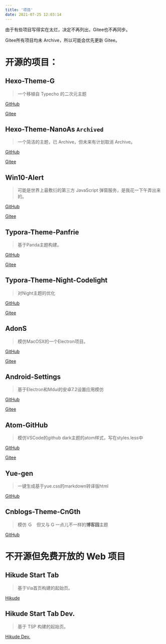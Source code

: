 ```yaml
---
title: '项目'
date: 2021-07-25 12:03:14
---
```


由于有些项目写得实在太烂，决定不再列出，Gitee也不再同步。

Gitee所有项目均未 Archive，所以可能会优先更新 Gitee。

# 开源的项目：

## Hexo-Theme-G

> 一个移植自 Typecho 的二次元主题

[GitHub](https://github.com/Adkinsm2020/hexo-theme-g)

[Gitee](https://gitee.com/adkinsm/hexo-theme-g)

## Hexo-Theme-NanoAs `Archived`

> 一个简洁的主题，已 Archive，但未来有计划取消 Archive。

[GitHub](https://github.com/Adkinsm2020/hexo-theme-nanoas)

[Gitee](https://gitee.com/adkinsm/hexo-theme-nanoas)

## Win10-Alert

> 可能是世界上最敷衍的第三方 JavaScript 弹窗服务，是我花一下午弄出来的。

[GitHub](https://github.com/Adkinsm2020/Win10-Alert)

[Gitee](https://gitee.com/adkinsm/Win10-Alert)

## Typora-Theme-Panfrie 

> 基于Panda主题构建。

[GitHub](https://github.com/Adkinsm2020/typora-theme-panfrie)

[Gitee](https://gitee.com/adkinsm/typora-theme-panfrie)

## Typora-Theme-Night-Codelight 

> 对Night主题的优化

[GitHub](https://github.com/Adkinsm2020/Typora-Theme-Night-CodeLight)

[Gitee](https://gitee.com/adkinsm/Typora-Theme-Night-CodeLight)

## AdonS

> 模仿MacOSX的一个Electron项目。

[GitHub](https://github.com/Adkinsm2020/AdonS)

[Gitee](https://gitee.com/adkinsm/AdonS)

## Android-Settings

> 基于Electron和Mdui的安卓7.2设置应用模仿

[GitHub](https://github.com/Adkinsm2020/Android-Settings)

[Gitee](https://gitee.com/adkinsm/Android-Settings)

## Atom-GitHub

> 模仿VSCode的github dark主题的atom样式，写在styles.less中

[GitHub](https://github.com/Adkinsm2020/atom-github)

[Gitee](https://gitee.com/adkinsm/atom-github)

## Yue-gen

> 一键生成基于yue.css的markdown转译版html

[GitHub](https://github.com/Adkinsm2020/yue-gen)

## Cnblogs-Theme-CnGth

> 模仿 Ｇ　但又与 G 一点儿不一样的**博客园**主题

[GitHub](https://github.com/Adkinsm2020/Cnblogs-Theme-CnGth)

# 不开源但免费开放的 Web 项目

## Hikude Start Tab

> 基于Via首页构建的起始页。

[Hikude](//start.adkimsm.asia)

## Hikude Start Tab Dev.

> 基于 TSP 构建的起始页。

[Hikude Dev.](//dev.start.adkimsm.asia)
